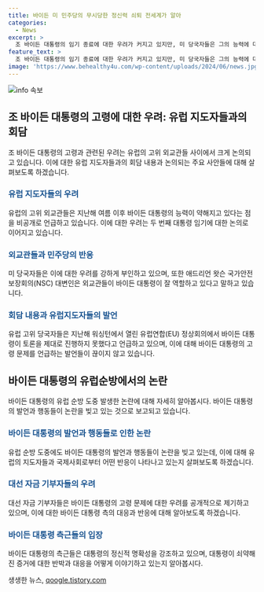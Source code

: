 ```yaml
---
title: 바이든 미 민주당의 무시당한 정신력 쇠퇴 전세계가 알아
categories:
  - News
excerpt: >
  조 바이든 대통령의 임기 종료에 대한 우려가 커지고 있지만, 미 당국자들은 그의 능력에 대해 안심하고 있다고 전해졌다. 외교관들은 바이든 대통령이 회담에서 유연하지 못한 태도를 보여준다고 주장하며, 유럽 고위 당국자들도 바이든의 능력이 두드러지게 감소했다고 언급했다. 또한 대선토론회에 참석한 인물들은 바이든 대통령이 발언을 횡설수설하는 모습을 지켜봤다고 전해졌다.
feature_text: >
  조 바이든 대통령의 임기 종료에 대한 우려가 커지고 있지만, 미 당국자들은 그의 능력에 대해 안심하고 있다고 전해졌다. 외교관들은 바이든 대통령이 회담에서 유연하지 못한 태도를 보여준다고 주장하며, 유럽 고위 당국자들도 바이든의 능력이 두드러지게 감소했다고 언급했다. 또한 대선토론회에 참석한 인물들은 바이든 대통령이 발언을 횡설수설하는 모습을 지켜봤다고 전해졌다.
image: 'https://www.behealthy4u.com/wp-content/uploads/2024/06/news.jpg'
---
```


<p><img src="https://www.behealthy4u.com/wp-content/uploads/2024/06/news.jpg" alt="info 속보" /></p>

<h2 data-ke-size="size26">조 바이든 대통령의 고령에 대한 우려: 유럽 지도자들과의 회담</h2>

<p data-ke-size="size16">조 바이든 대통령의 고령과 관련된 우려는 유럽의 고위 외교관들 사이에서 크게 논의되고 있습니다. 이에 대한 유럽 지도자들과의 회담 내용과 논의되는 주요 사안들에 대해 살펴보도록 하겠습니다.</p>

<h3><b><span style="color: #1a5490;">유럽 지도자들의 우려</span></b></h3>

<p data-ke-size="size16">유럽의 고위 외교관들은 지난해 여름 이후 바이든 대통령의 능력이 약해지고 있다는 점을 비공개로 언급하고 있습니다. 이에 대한 우려는 두 번째 대통령 임기에 대한 논의로 이어지고 있습니다.</p>

<h3><b><span style="color: #1a5490;">외교관들과 민주당의 반응</span></b></h3>

<p data-ke-size="size16">미 당국자들은 이에 대한 우려를 강하게 부인하고 있으며, 또한 애드리언 왓슨 국가안전보장회의(NSC) 대변인은 외교관들이 바이든 대통령이 잘 역할하고 있다고 말하고 있습니다.</p>

<h3><b><span style="color: #1a5490;">회담 내용과 유럽지도자들의 발언</span></b></h3>

<p data-ke-size="size16">유럽 고위 당국자들은 지난해 워싱턴에서 열린 유럽연합(EU) 정상회의에서 바이든 대통령이 토론을 제대로 진행하지 못했다고 언급하고 있으며, 이에 대해 바이든 대통령의 고령 문제를 언급하는 발언들이 끊이지 않고 있습니다.</p>

<h2 data-ke-size="size26">바이든 대통령의 유럽순방에서의 논란</h2>

<p data-ke-size="size16">바이든 대통령의 유럽 순방 도중 발생한 논란에 대해 자세히 알아봅시다. 바이든 대통령의 발언과 행동들이 논란을 빚고 있는 것으로 보고되고 있습니다.</p>

<h3><b><span style="color: #1a5490;">바이든 대통령의 발언과 행동들로 인한 논란</span></b></h3>

<p data-ke-size="size16">유럽 순방 도중에도 바이든 대통령의 발언과 행동들이 논란을 빚고 있는데, 이에 대해 유럽의 지도자들과 국제사회로부터 어떤 반응이 나타나고 있는지 살펴보도록 하겠습니다.</p>

<h3><b><span style="color: #1a5490;">대선 자금 기부자들의 우려</span></b></h3>

<p data-ke-size="size16">대선 자금 기부자들은 바이든 대통령의 고령 문제에 대한 우려를 공개적으로 제기하고 있으며, 이에 대한 바이든 대통령 측의 대응과 반응에 대해 알아보도록 하겠습니다.</p>

<h3><b><span style="color: #1a5490;">바이든 대통령 측근들의 입장</span></b></h3>

<p data-ke-size="size16">바이든 대통령의 측근들은 대통령의 정신적 명확성을 강조하고 있으며, 대통령이 쇠약해진 증거에 대한 반박과 대응을 어떻게 이야기하고 있는지 알아봅시다.</p>
생생한 뉴스, <a href="https://qoogle.tistory.com" rel="dofollow">qoogle.tistory.com</a>


